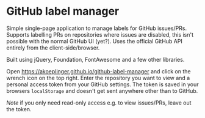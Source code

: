 GitHub label manager
====================

Simple single-page application to manage labels for GitHub issues/PRs.
Supports labelling PRs on repositories where issues are disabled, this isn't possible with the normal GitHub UI (yet?).
Uses the official GitHub API entirely from the client-side/browser.

Built using jQuery, Foundation, FontAwesome and a few other libraries.

Open https://akoeplinger.github.io/github-label-manager and click on the wrench icon on the top right.
Enter the repository you want to view and a personal access token from your GitHub settings.
The token is saved in your browsers `localStorage` and doesn't get sent anywhere other than to GitHub.

*Note* if you only need read-only access e.g. to view issues/PRs, leave out the token.
